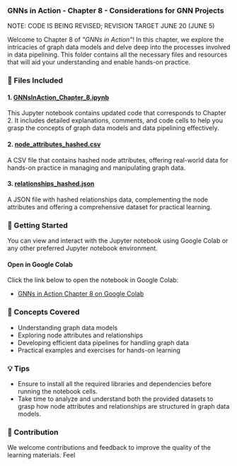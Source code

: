 ### GNNs in Action - Chapter 8 - Considerations for GNN Projects
NOTE: CODE IS BEING REVISED; REVISION TARGET JUNE 20 (JUNE 5)

Welcome to Chapter 8 of _"GNNs in Action"_! In this chapter, we explore the intricacies of graph data models and delve deep into the processes involved in data pipelining. This folder contains all the necessary files and resources that will aid your understanding and enable hands-on practice.

### 📄 Files Included

#### 1. [GNNsInAction_Chapter_8.ipynb](./GNNsInAction_Chapter_2.ipynb)
This Jupyter notebook contains updated code that corresponds to Chapter 2. It includes detailed explanations, comments, and code cells to help you grasp the concepts of graph data models and data pipelining effectively.

#### 2. [node_attributes_hashed.csv](./node_attributes_hashed.csv)
A CSV file that contains hashed node attributes, offering real-world data for hands-on practice in managing and manipulating graph data.

#### 3. [relationships_hashed.json](./relationships_hashed.json)
A JSON file with hashed relationships data, complementing the node attributes and offering a comprehensive dataset for practical learning.

### 🚀 Getting Started

You can view and interact with the Jupyter notebook using Google Colab or any other preferred Jupyter notebook environment.

#### Open in Google Colab
Click the link below to open the notebook in Google Colab:
- [GNNs in Action Chapter 8 on Google Colab](https://colab.research.google.com/drive/127Q84lK65V88Kr692EJqELKeCzElHYZy)

### 🧠 Concepts Covered

- Understanding graph data models
- Exploring node attributes and relationships
- Developing efficient data pipelines for handling graph data
- Practical examples and exercises for hands-on learning

### 💡 Tips

- Ensure to install all the required libraries and dependencies before running the notebook cells.
- Take time to analyze and understand both the provided datasets to grasp how node attributes and relationships are structured in graph data models.

### 🙏 Contribution

We welcome contributions and feedback to improve the quality of the learning materials. Feel
